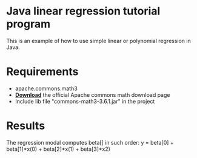 Java linear regression tutorial program
==========
This is an example of how to use simple linear or polynomial regression in Java.

Requirements
==========
- apache.commons.math3
- [__Download__](http://commons.apache.org/proper/commons-math/download_math.cgi) the official Apache commons math download page
- Include lib file "commons-math3-3.6.1.jar" in the project

Results
==========
The regression modal computes beta[] in such order:
y = beta[0] + beta[1]*x(0) + beta[2]*x(1) + beta[3]*x2)